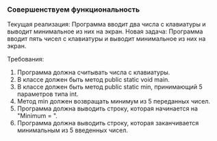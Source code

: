 
### Совершенствуем функциональность

Текущая реализация: Программа вводит два числа с клавиатуры и выводит минимальное из них на экран.
Новая задача: Программа вводит пять чисел с клавиатуры и выводит минимальное из них на экран.


Требования:
1.	Программа должна считывать числа с клавиатуры.
2.	В классе должен быть метод public static void main.
3.	В классе должен быть метод public static min, принимающий 5 параметров типа int.
4.	Метод min должен возвращать минимум из 5 переданных чисел.
5.	Программа должна выводить строку, которая начинается на "Minimum = ".
6.	Программа должна выводить строку, которая заканчивается минимальным из 5 введенных чисел.


